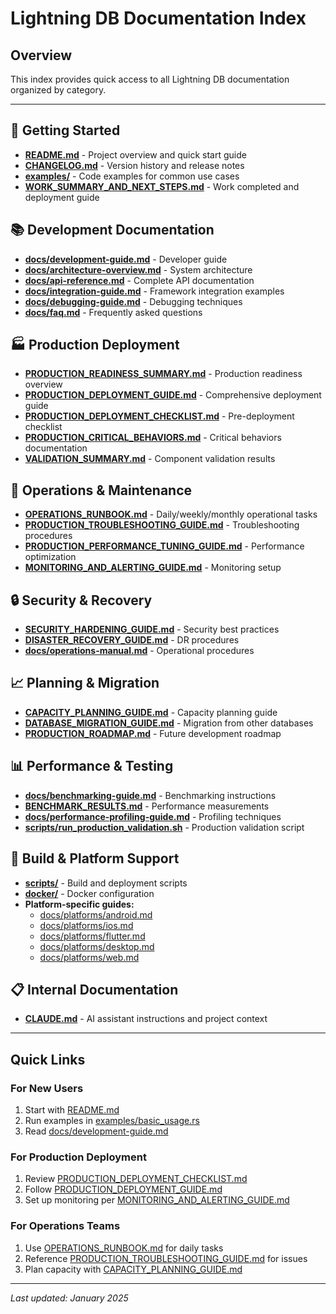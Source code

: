 # Lightning DB Documentation Index

## Overview

This index provides quick access to all Lightning DB documentation organized by category.

---

## 🚀 Getting Started

- **[README.md](README.md)** - Project overview and quick start guide
- **[CHANGELOG.md](CHANGELOG.md)** - Version history and release notes
- **[examples/](examples/)** - Code examples for common use cases
- **[WORK_SUMMARY_AND_NEXT_STEPS.md](WORK_SUMMARY_AND_NEXT_STEPS.md)** - Work completed and deployment guide

## 📚 Development Documentation

- **[docs/development-guide.md](docs/development-guide.md)** - Developer guide
- **[docs/architecture-overview.md](docs/architecture-overview.md)** - System architecture
- **[docs/api-reference.md](docs/api-reference.md)** - Complete API documentation
- **[docs/integration-guide.md](docs/integration-guide.md)** - Framework integration examples
- **[docs/debugging-guide.md](docs/debugging-guide.md)** - Debugging techniques
- **[docs/faq.md](docs/faq.md)** - Frequently asked questions

## 🏭 Production Deployment

- **[PRODUCTION_READINESS_SUMMARY.md](PRODUCTION_READINESS_SUMMARY.md)** - Production readiness overview
- **[PRODUCTION_DEPLOYMENT_GUIDE.md](PRODUCTION_DEPLOYMENT_GUIDE.md)** - Comprehensive deployment guide
- **[PRODUCTION_DEPLOYMENT_CHECKLIST.md](PRODUCTION_DEPLOYMENT_CHECKLIST.md)** - Pre-deployment checklist
- **[PRODUCTION_CRITICAL_BEHAVIORS.md](PRODUCTION_CRITICAL_BEHAVIORS.md)** - Critical behaviors documentation
- **[VALIDATION_SUMMARY.md](VALIDATION_SUMMARY.md)** - Component validation results

## 🔧 Operations & Maintenance

- **[OPERATIONS_RUNBOOK.md](OPERATIONS_RUNBOOK.md)** - Daily/weekly/monthly operational tasks
- **[PRODUCTION_TROUBLESHOOTING_GUIDE.md](PRODUCTION_TROUBLESHOOTING_GUIDE.md)** - Troubleshooting procedures
- **[PRODUCTION_PERFORMANCE_TUNING_GUIDE.md](PRODUCTION_PERFORMANCE_TUNING_GUIDE.md)** - Performance optimization
- **[MONITORING_AND_ALERTING_GUIDE.md](MONITORING_AND_ALERTING_GUIDE.md)** - Monitoring setup

## 🔒 Security & Recovery

- **[SECURITY_HARDENING_GUIDE.md](SECURITY_HARDENING_GUIDE.md)** - Security best practices
- **[DISASTER_RECOVERY_GUIDE.md](DISASTER_RECOVERY_GUIDE.md)** - DR procedures
- **[docs/operations-manual.md](docs/operations-manual.md)** - Operational procedures

## 📈 Planning & Migration

- **[CAPACITY_PLANNING_GUIDE.md](CAPACITY_PLANNING_GUIDE.md)** - Capacity planning guide
- **[DATABASE_MIGRATION_GUIDE.md](DATABASE_MIGRATION_GUIDE.md)** - Migration from other databases
- **[PRODUCTION_ROADMAP.md](PRODUCTION_ROADMAP.md)** - Future development roadmap

## 📊 Performance & Testing

- **[docs/benchmarking-guide.md](docs/benchmarking-guide.md)** - Benchmarking instructions
- **[BENCHMARK_RESULTS.md](BENCHMARK_RESULTS.md)** - Performance measurements
- **[docs/performance-profiling-guide.md](docs/performance-profiling-guide.md)** - Profiling techniques
- **[scripts/run_production_validation.sh](scripts/run_production_validation.sh)** - Production validation script

## 🔨 Build & Platform Support

- **[scripts/](scripts/)** - Build and deployment scripts
- **[docker/](docker/)** - Docker configuration
- **Platform-specific guides:**
  - [docs/platforms/android.md](docs/platforms/android.md)
  - [docs/platforms/ios.md](docs/platforms/ios.md)
  - [docs/platforms/flutter.md](docs/platforms/flutter.md)
  - [docs/platforms/desktop.md](docs/platforms/desktop.md)
  - [docs/platforms/web.md](docs/platforms/web.md)

## 📋 Internal Documentation

- **[CLAUDE.md](CLAUDE.md)** - AI assistant instructions and project context

---

## Quick Links

### For New Users
1. Start with [README.md](README.md)
2. Run examples in [examples/basic_usage.rs](examples/basic_usage.rs)
3. Read [docs/development-guide.md](docs/development-guide.md)

### For Production Deployment
1. Review [PRODUCTION_DEPLOYMENT_CHECKLIST.md](PRODUCTION_DEPLOYMENT_CHECKLIST.md)
2. Follow [PRODUCTION_DEPLOYMENT_GUIDE.md](PRODUCTION_DEPLOYMENT_GUIDE.md)
3. Set up monitoring per [MONITORING_AND_ALERTING_GUIDE.md](MONITORING_AND_ALERTING_GUIDE.md)

### For Operations Teams
1. Use [OPERATIONS_RUNBOOK.md](OPERATIONS_RUNBOOK.md) for daily tasks
2. Reference [PRODUCTION_TROUBLESHOOTING_GUIDE.md](PRODUCTION_TROUBLESHOOTING_GUIDE.md) for issues
3. Plan capacity with [CAPACITY_PLANNING_GUIDE.md](CAPACITY_PLANNING_GUIDE.md)

---

*Last updated: January 2025*